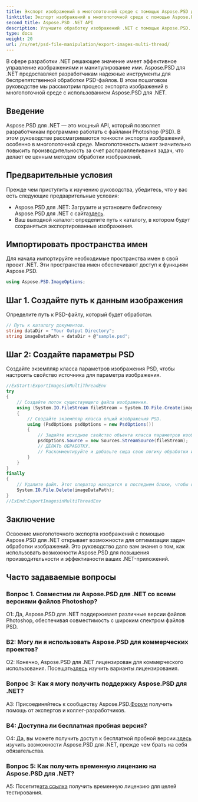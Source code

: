 ```yaml
---
title: Экспорт изображений в многопоточной среде с помощью Aspose.PSD для .NET
linktitle: Экспорт изображений в многопоточной среде с помощью Aspose.PSD для .NET
second_title: Aspose.PSD .NET API
description: Улучшите обработку изображений .NET с помощью Aspose.PSD. Экспорт изображений в многопоточной среде. Повышайте производительность и эффективность без особых усилий.
type: docs
weight: 20
url: /ru/net/psd-file-manipulation/export-images-multi-thread/
---
```

В сфере разработки .NET решающее значение имеет эффективное управление изображениями и манипулирование ими. Aspose.PSD для .NET предоставляет разработчикам надежные инструменты для беспрепятственной обработки PSD-файлов. В этом пошаговом руководстве мы рассмотрим процесс экспорта изображений в многопоточной среде с использованием Aspose.PSD для .NET.
## Введение
Aspose.PSD для .NET — это мощный API, который позволяет разработчикам программно работать с файлами Photoshop (PSD). В этом руководстве рассматриваются тонкости экспорта изображений, особенно в многопоточной среде. Многопоточность может значительно повысить производительность за счет распараллеливания задач, что делает ее ценным методом обработки изображений.
## Предварительные условия
Прежде чем приступить к изучению руководства, убедитесь, что у вас есть следующие предварительные условия:
-  Aspose.PSD для .NET: Загрузите и установите библиотеку Aspose.PSD для .NET с сайта[здесь](https://releases.aspose.com/psd/net/).
- Ваш выходной каталог: определите путь к каталогу, в котором будут сохраняться экспортированные изображения.
## Импортировать пространства имен
Для начала импортируйте необходимые пространства имен в свой проект .NET. Эти пространства имен обеспечивают доступ к функциям Aspose.PSD.
```csharp
using Aspose.PSD.ImageOptions;

```
## Шаг 1. Создайте путь к данным изображения
Определите путь к PSD-файлу, который будет обработан.
```csharp
// Путь к каталогу документов.
string dataDir = "Your Output Directory";
string imageDataPath = dataDir + @"sample.psd";
```
## Шаг 2: Создайте параметры PSD
Создайте экземпляр класса параметров изображения PSD, чтобы настроить свойство источника для параметра изображения.
```csharp
//ExStart:ExportImagesinMultiThreadEnv
try
{
    // Создайте поток существующего файла изображения.
    using (System.IO.FileStream fileStream = System.IO.File.Create(imageDataPath))
    {
        // Создайте экземпляр класса опций изображения PSD.
        using (PsdOptions psdOptions = new PsdOptions())
        {
            // Задайте исходное свойство объекта класса параметров изображения.
            psdOptions.Source = new Sources.StreamSource(fileStream);
            // ДЕЛАТЬ ОБРАБОТКУ.
            // Раскомментируйте и добавьте сюда свою логику обработки изображений.
        }
    }
}
finally
{
    // Удалите файл. Этот оператор находится в последнем блоке, чтобы обеспечить правильное использование ресурсов.
    System.IO.File.Delete(imageDataPath);
}
//ExEnd:ExportImagesinMultiThreadEnv
```
## Заключение
Освоение многопоточного экспорта изображений с помощью Aspose.PSD для .NET открывает возможности для оптимизации задач обработки изображений. Это руководство дало вам знания о том, как использовать возможности Aspose.PSD для повышения производительности и эффективности ваших .NET-приложений.

## Часто задаваемые вопросы

### Вопрос 1. Совместим ли Aspose.PSD для .NET со всеми версиями файлов Photoshop?

О1: Да, Aspose.PSD для .NET поддерживает различные версии файлов Photoshop, обеспечивая совместимость с широким спектром файлов PSD.

### В2: Могу ли я использовать Aspose.PSD для коммерческих проектов?

 О2: Конечно, Aspose.PSD для .NET лицензирован для коммерческого использования. Посещать[здесь](https://purchase.aspose.com/buy) изучить варианты лицензирования.

### Вопрос 3: Как я могу получить поддержку Aspose.PSD для .NET?

 A3: Присоединяйтесь к сообществу Aspose.PSD.[Форум](https://forum.aspose.com/c/psd/34) получить помощь от экспертов и коллег-разработчиков.

### В4: Доступна ли бесплатная пробная версия?

 О4: Да, вы можете получить доступ к бесплатной пробной версии.[здесь](https://releases.aspose.com/) изучить возможности Aspose.PSD для .NET, прежде чем брать на себя обязательства.

### Вопрос 5: Как получить временную лицензию на Aspose.PSD для .NET?

 А5: Посетите[эта ссылка](https://purchase.aspose.com/temporary-license/) получить временную лицензию для целей тестирования.